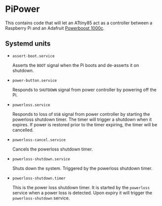 # PiPower

This contains code that will let an ATtiny85 act as a controller between a Raspberry Pi and an Adafruit [Powerboost 1000c][].

[powerboost 1000c]: https://www.adafruit.com/product/2465


## Systemd units

- `assert-boot.service`

  Asserts the `BOOT` signal when the Pi boots and de-asserts it on shutdown.

- `power-button.service`

  Responds to `SHUTDOWN` signal from power controller by powering off the Pi.

- `powerloss.service`

  Responds to loss of `USB` signal from power controller by starting the powerloss shutdown timer.  The timer will trigger a shutdown when it expires. If power is restored prior to the timer expiring, the timer will be cancelled.

- `powerloss-cancel.service`

  Cancels the powerloss shutdown timer.

- `powerloss-shutdown.service`

  Shuts down the system.  Triggered by the powerloss shutdown timer.

- `powerloss-shutdown.timer`

  This is the power loss shutdown timer. It is started by the `powerloss` service when a power loss is detected. Upon expiry it will trigger the `powerloss-shutdown` service.
